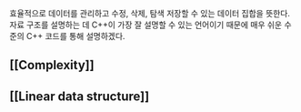 효율적으로 데이터를 관리하고 수정, 삭제, 탐색 저장할 수 있는 데이터 집합을 뜻한다.
자료 구조를 설명하는 데 C++이 가장 잘 설명할 수 있는 언어이기 때문에 매우 쉬운 수준의 C++ 코드를 통해 설명하겠다.

## [[Complexity]]
## [[Linear data structure]]
